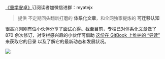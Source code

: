 [《重学安卓》](https://xiaozhuanlan.com/kunminx)订阅读者加微信进群：myatejx

> 提供 不定期回头翻新打磨的 **体系化文章**，和全网独家提炼的 **可迁移认知**

很高兴刚刚有位小伙伴分享了[面试心得](https://juejin.im/pin/5f1a889151882551517ff9b2)。截至目前，专栏已对体系化文章做了 870 余次修订，对专栏感兴趣的小伙伴可借助 [这份在 GitBook 上维护的 “导读”](https://kunminx.gitbook.io/relearn-android) 来获取它的目录 以及了解它的最新动态和发展状况。

![](https://i.loli.net/2020/07/26/3ycJfRXujIrDTVO.jpg)
